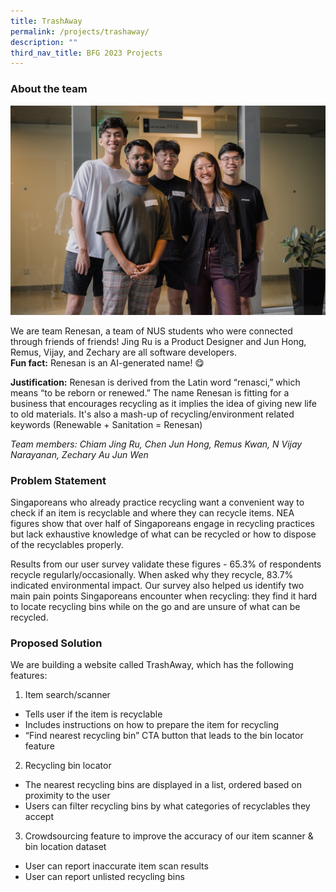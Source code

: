 ```yaml
---
title: TrashAway
permalink: /projects/trashaway/
description: ""
third_nav_title: BFG 2023 Projects
---
```

### About the team

![](/images/renesan%20large.jpeg)

We are team Renesan, a team of NUS students who were connected through friends of friends! Jing Ru is a Product Designer and Jun Hong, Remus, Vijay, and Zechary are all software developers.  
**Fun fact:** Renesan is an AI-generated name! 😋

**Justification:** Renesan is derived from the Latin word “renasci,” which means “to be reborn or renewed.” The name Renesan is fitting for a business that encourages recycling as it implies the idea of giving new life to old materials. It's also a mash-up of recycling/environment related keywords (Renewable + Sanitation = Renesan)

*Team members: Chiam Jing Ru, Chen Jun Hong, Remus Kwan, N Vijay Narayanan, Zechary Au Jun Wen*

### Problem Statement

Singaporeans who already practice recycling want a convenient way to check if an item is recyclable and where they can recycle items. NEA figures show that over half of Singaporeans engage in recycling practices but lack exhaustive knowledge of what can be recycled or how to dispose of the recyclables properly.

Results from our user survey validate these figures - 65.3% of respondents recycle regularly/occasionally. When asked why they recycle, 83.7% indicated environmental impact. Our survey also helped us identify two main pain points Singaporeans encounter when recycling: they find it hard to locate recycling bins while on the go and are unsure of what can be recycled.
  

### Proposed Solution
We are building a website called TrashAway, which has the following features:

1.  Item search/scanner 
* Tells user if the item is recyclable
* Includes instructions on how to prepare the item for recycling
* “Find nearest recycling bin” CTA button that leads to the bin locator feature
2.  Recycling bin locator
* The nearest recycling bins are displayed in a list, ordered based on proximity to the user
* Users can filter recycling bins by what categories of recyclables they accept
3.  Crowdsourcing feature to improve the accuracy of our item scanner & bin location dataset
* User can report inaccurate item scan results
* User can report unlisted recycling bins